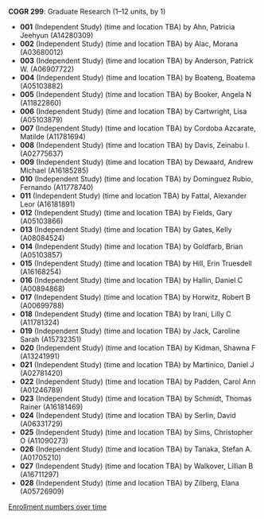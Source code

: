 **COGR 299**: Graduate Research (1–12 units, by 1)

- **001** (Independent Study) (time and location TBA) by Ahn, Patricia Jeehyun (A14280309)
- **002** (Independent Study) (time and location TBA) by Alac, Morana (A03680012)
- **003** (Independent Study) (time and location TBA) by Anderson, Patrick W. (A06907722)
- **004** (Independent Study) (time and location TBA) by Boateng, Boatema (A05103882)
- **005** (Independent Study) (time and location TBA) by Booker, Angela N (A11822860)
- **006** (Independent Study) (time and location TBA) by Cartwright, Lisa (A05103879)
- **007** (Independent Study) (time and location TBA) by Cordoba Azcarate, Matilde (A11781694)
- **008** (Independent Study) (time and location TBA) by Davis, Zeinabu I. (A02775637)
- **009** (Independent Study) (time and location TBA) by Dewaard, Andrew Michael (A16185285)
- **010** (Independent Study) (time and location TBA) by Dominguez Rubio, Fernando (A11778740)
- **011** (Independent Study) (time and location TBA) by Fattal, Alexander Leor (A16181891)
- **012** (Independent Study) (time and location TBA) by Fields, Gary (A05103866)
- **013** (Independent Study) (time and location TBA) by Gates, Kelly (A08084524)
- **014** (Independent Study) (time and location TBA) by Goldfarb, Brian (A05103857)
- **015** (Independent Study) (time and location TBA) by Hill, Erin Truesdell (A16168254)
- **016** (Independent Study) (time and location TBA) by Hallin, Daniel C (A00894868)
- **017** (Independent Study) (time and location TBA) by Horwitz, Robert B (A00699788)
- **018** (Independent Study) (time and location TBA) by Irani, Lilly C (A11781324)
- **019** (Independent Study) (time and location TBA) by Jack, Caroline Sarah (A15732351)
- **020** (Independent Study) (time and location TBA) by Kidman, Shawna F (A13241991)
- **021** (Independent Study) (time and location TBA) by Martinico, Daniel J (A02781420)
- **022** (Independent Study) (time and location TBA) by Padden, Carol Ann (A01246789)
- **023** (Independent Study) (time and location TBA) by Schmidt, Thomas Rainer (A16181469)
- **024** (Independent Study) (time and location TBA) by Serlin, David (A06331729)
- **025** (Independent Study) (time and location TBA) by Sims, Christopher O (A11090273)
- **026** (Independent Study) (time and location TBA) by Tanaka, Stefan A. (A01705210)
- **027** (Independent Study) (time and location TBA) by Walkover, Lillian B (A16711297)
- **028** (Independent Study) (time and location TBA) by Zilberg, Elana (A05726909)

[Enrollment numbers over time](./COGR299.tsv)
